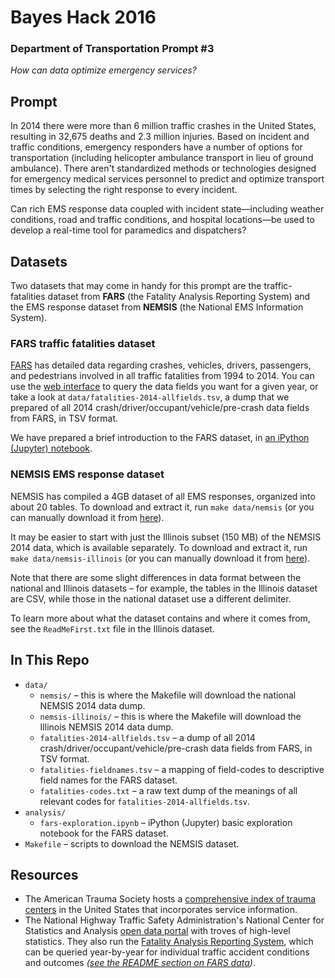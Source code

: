 # Bayes Hack 2016

### Department of Transportation Prompt #3
_How can data optimize emergency services?_

## Prompt

In 2014 there were more than 6 million traffic crashes in the United States, resulting in 32,675 deaths and 2.3 million injuries. Based on incident and traffic conditions, emergency responders have a number of options for transportation (including helicopter ambulance transport in lieu of ground ambulance). There aren't standardized methods or technologies designed for emergency medical services personnel to predict and optimize transport times by selecting the right response to every incident.

Can rich EMS response data coupled with incident state—including weather conditions, road and traffic conditions, and hospital locations—be used to develop a real-time tool for paramedics and dispatchers?

## Datasets

Two datasets that may come in handy for this prompt are the traffic-fatalities dataset from **FARS** (the Fatality Analysis Reporting System) and the EMS response dataset from **NEMSIS** (the National EMS Information System).

### FARS traffic fatalities dataset

[FARS](http://www-fars.nhtsa.dot.gov//QueryTool/QuerySection/SelectYear.aspx) has detailed data regarding crashes, vehicles, drivers, passengers, and pedestrians involved in all traffic fatalities from 1994 to 2014. You can use the [web interface](http://www-fars.nhtsa.dot.gov//QueryTool/QuerySection/SelectYear.aspx) to query the data fields you want for a given year, or take a look at `data/fatalities-2014-allfields.tsv`, a dump that we prepared of all 2014 crash/driver/occupant/vehicle/pre-crash data fields from FARS, in TSV format.

We have prepared a brief introduction to the FARS dataset, in [an iPython (Jupyter) notebook](https://github.com/bayesimpact/bayeshack-transportation-ems/blob/master/analysis/fars-exploration.ipynb).

### NEMSIS EMS response dataset

NEMSIS has compiled a 4GB dataset of all EMS responses, organized into about 20 tables. To download and extract it, run `make data/nemsis` (or you can manually download it from [here](https://www.dropbox.com/s/nbuuiuw7yxuw94a/NEMSIS-2014-public-dataset.tar.gz?dl=0)).

It may be easier to start with just the Illinois subset (150 MB) of the NEMSIS 2014 data, which is available separately. To download and extract it, run `make data/nemsis-illinois` (or you can manually download it from [here](https://www.dropbox.com/s/qxs3vpehq8a3eyc/nemsis-illinois.tar.gz?dl=0)).

Note that there are some slight differences in data format between the national and Illinois datasets – for example, the tables in the Illinois dataset are CSV, while those in the national dataset use a different delimiter.

To learn more about what the dataset contains and where it comes from, see the `ReadMeFirst.txt` file in the Illinois dataset.

## In This Repo

* `data/`
  * `nemsis/` – this is where the Makefile will download the national NEMSIS 2014 data dump.
  * `nemsis-illinois/` – this is where the Makefile will download the Illinois NEMSIS 2014 data dump.
  * `fatalities-2014-allfields.tsv` – a dump of all 2014 crash/driver/occupant/vehicle/pre-crash data fields from FARS, in TSV format.
  * `fatalities-fieldnames.tsv` – a mapping of field-codes to descriptive field names for the FARS dataset.
  * `fatalities-codes.txt` – a raw text dump of the meanings of all relevant codes for `fatalities-2014-allfields.tsv`.
* `analysis/`
  * `fars-exploration.ipynb` – iPython (Jupyter) basic exploration notebook for the FARS dataset.
* `Makefile` – scripts to download the NEMSIS dataset.

## Resources

- The American Trauma Society hosts a [comprehensive index of trauma centers](http://www.amtrauma.org/?page=FindTraumaCenter) in the United States that incorporates service information.
- The National Highway Traffic Safety Administration's National Center for Statistics and Analysis [open data portal](http://www.nhtsa.gov/NCSA) with troves of high-level statistics. They also run the [Fatality Analysis Reporting System](http://www-fars.nhtsa.dot.gov//QueryTool/QuerySection/SelectYear.aspx), which can be queried year-by-year for individual traffic accident conditions and outcomes _([see the README section on FARS data](#fars-traffic-fatalities-dataset))_.
